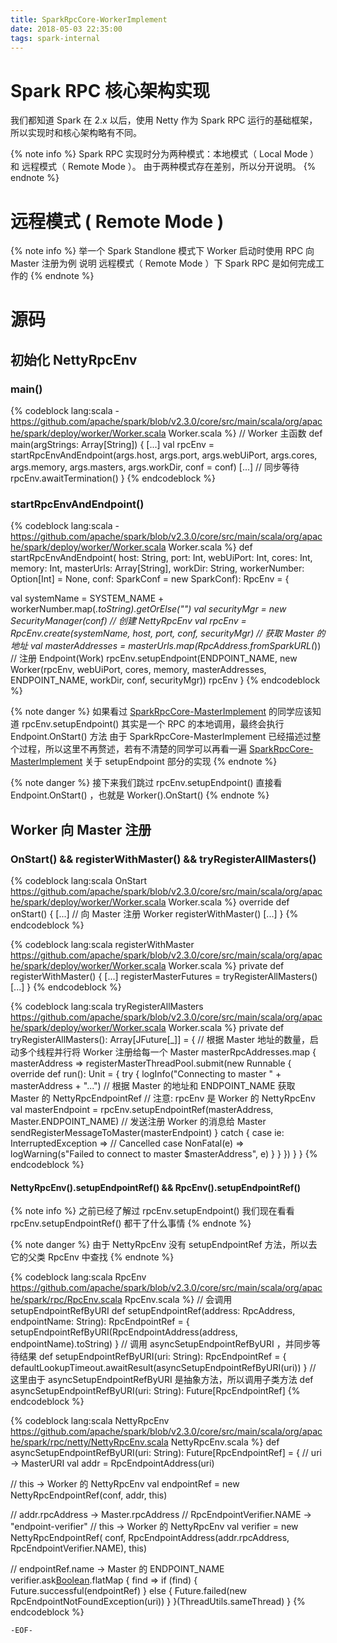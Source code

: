 ```yaml
---
title: SparkRpcCore-WorkerImplement
date: 2018-05-03 22:35:00
tags: spark-internal
---
```


# Spark RPC 核心架构实现

我们都知道 Spark 在 2.x 以后，使用 Netty 作为 Spark RPC 运行的基础框架，所以实现时和核心架构略有不同。

{% note info %}
Spark RPC 实现时分为两种模式：本地模式（ Local Mode ）和 远程模式（ Remote Mode ）。
由于两种模式存在差别，所以分开说明。
{% endnote %}

# 远程模式 ( Remote Mode )

{% note info %}
举一个 Spark Standlone 模式下 Worker 启动时使用 RPC 向 Master 注册为例
说明 远程模式（ Remote Mode ）下 Spark RPC 是如何完成工作的
{% endnote %}

<!-- more -->

# 源码

## 初始化 NettyRpcEnv

### main()

{% codeblock lang:scala - https://github.com/apache/spark/blob/v2.3.0/core/src/main/scala/org/apache/spark/deploy/worker/Worker.scala Worker.scala %}
// Worker 主函数
def main(argStrings: Array[String]) {
    [...]
    val rpcEnv = startRpcEnvAndEndpoint(args.host, args.port, args.webUiPort, args.cores,
      args.memory, args.masters, args.workDir, conf = conf)
    [...]
    // 同步等待
    rpcEnv.awaitTermination()
}
{% endcodeblock %}

### startRpcEnvAndEndpoint()

{% codeblock lang:scala - https://github.com/apache/spark/blob/v2.3.0/core/src/main/scala/org/apache/spark/deploy/worker/Worker.scala Worker.scala %}
def startRpcEnvAndEndpoint(
    host: String,
    port: Int,
    webUiPort: Int,
    cores: Int,
    memory: Int,
    masterUrls: Array[String],
    workDir: String,
    workerNumber: Option[Int] = None,
    conf: SparkConf = new SparkConf): RpcEnv = {

  val systemName = SYSTEM_NAME + workerNumber.map(_.toString).getOrElse("")
  val securityMgr = new SecurityManager(conf)
  // 创建 NettyRpcEnv
  val rpcEnv = RpcEnv.create(systemName, host, port, conf, securityMgr)
  // 获取 Master 的地址
  val masterAddresses = masterUrls.map(RpcAddress.fromSparkURL(_))
  // 注册 Endpoint(Work)
  rpcEnv.setupEndpoint(ENDPOINT_NAME, new Worker(rpcEnv, webUiPort, cores, memory,
    masterAddresses, ENDPOINT_NAME, workDir, conf, securityMgr))
  rpcEnv
}
{% endcodeblock %}

{% note danger %}
如果看过 [SparkRpcCore-MasterImplement](http://localhost:4000/2018/05/02/SparkRpcCore-MasterImplement/) 的同学应该知道 rpcEnv.setupEndpoint() 其实是一个 RPC 的本地调用，最终会执行 Endpoint.OnStart() 方法
由于 SparkRpcCore-MasterImplement 已经描述过整个过程，所以这里不再赘述，若有不清楚的同学可以再看一遍 [SparkRpcCore-MasterImplement](http://localhost:4000/2018/05/02/SparkRpcCore-MasterImplement/) 关于 setupEndpoint 部分的实现
{% endnote %}

{% note danger %}
接下来我们跳过 rpcEnv.setupEndpoint() 直接看 Endpoint.OnStart() ，也就是 Worker().OnStart()
{% endnote %}

## Worker 向 Master 注册

### OnStart() && registerWithMaster() && tryRegisterAllMasters()

{% codeblock lang:scala OnStart https://github.com/apache/spark/blob/v2.3.0/core/src/main/scala/org/apache/spark/deploy/worker/Worker.scala Worker.scala %}
override def onStart() {
  [...]
  // 向 Master 注册 Worker
  registerWithMaster()
  [...]
}
{% endcodeblock %}

{% codeblock lang:scala registerWithMaster https://github.com/apache/spark/blob/v2.3.0/core/src/main/scala/org/apache/spark/deploy/worker/Worker.scala Worker.scala %}
private def registerWithMaster() {
  [...]
  registerMasterFutures = tryRegisterAllMasters()
  [...]
}
{% endcodeblock %}

{% codeblock lang:scala tryRegisterAllMasters https://github.com/apache/spark/blob/v2.3.0/core/src/main/scala/org/apache/spark/deploy/worker/Worker.scala Worker.scala %}
private def tryRegisterAllMasters(): Array[JFuture[_]] = {
  // 根据 Master 地址的数量，启动多个线程并行将 Worker 注册给每一个 Master
  masterRpcAddresses.map { masterAddress =>
    registerMasterThreadPool.submit(new Runnable {
      override def run(): Unit = {
        try {
          logInfo("Connecting to master " + masterAddress + "...")
          // 根据 Master 的地址和 ENDPOINT_NAME 获取 Master 的 NettyRpcEndpointRef
          // 注意: rpcEnv 是 Worker 的 NettyRpcEnv
          val masterEndpoint = rpcEnv.setupEndpointRef(masterAddress, Master.ENDPOINT_NAME)
          // 发送注册 Worker 的消息给 Master
          sendRegisterMessageToMaster(masterEndpoint)
        } catch {
          case ie: InterruptedException => // Cancelled
          case NonFatal(e) => logWarning(s"Failed to connect to master $masterAddress", e)
        }
      }
    })
  }
}
{% endcodeblock %}

#### NettyRpcEnv().setupEndpointRef() && RpcEnv().setupEndpointRef()

{% note info %}
之前已经了解过 rpcEnv.setupEndpoint()
我们现在看看 rpcEnv.setupEndpointRef() 都干了什么事情
{% endnote %}

{% note danger %}
由于 NettyRpcEnv 没有 setupEndpointRef 方法，所以去它的父类 RpcEnv 中查找
{% endnote %}

{% codeblock lang:scala RpcEnv https://github.com/apache/spark/blob/v2.3.0/core/src/main/scala/org/apache/spark/rpc/RpcEnv.scala RpcEnv.scala %}
// 会调用 setupEndpointRefByURI
def setupEndpointRef(address: RpcAddress, endpointName: String): RpcEndpointRef = {
  setupEndpointRefByURI(RpcEndpointAddress(address, endpointName).toString)
}
// 调用 asyncSetupEndpointRefByURI ，并同步等待结果
def setupEndpointRefByURI(uri: String): RpcEndpointRef = {
  defaultLookupTimeout.awaitResult(asyncSetupEndpointRefByURI(uri))
}
// 这里由于 asyncSetupEndpointRefByURI 是抽象方法，所以调用子类方法
def asyncSetupEndpointRefByURI(uri: String): Future[RpcEndpointRef]
{% endcodeblock %}

{% codeblock lang:scala NettyRpcEnv https://github.com/apache/spark/blob/v2.3.0/core/src/main/scala/org/apache/spark/rpc/netty/NettyRpcEnv.scala NettyRpcEnv.scala %}
def asyncSetupEndpointRefByURI(uri: String): Future[RpcEndpointRef] = {
  // uri -> MasterURI
  val addr = RpcEndpointAddress(uri)

  // this -> Worker 的 NettyRpcEnv
  val endpointRef = new NettyRpcEndpointRef(conf, addr, this)

  // addr.rpcAddress -> Master.rpcAddress
  // RpcEndpointVerifier.NAME -> "endpoint-verifier"
  // this -> Worker 的 NettyRpcEnv
  val verifier = new NettyRpcEndpointRef(
    conf, RpcEndpointAddress(addr.rpcAddress, RpcEndpointVerifier.NAME), this)

  // endpointRef.name -> Master 的 ENDPOINT_NAME
  verifier.ask[Boolean](RpcEndpointVerifier.CheckExistence(endpointRef.name)).flatMap { find =>
    if (find) {
      Future.successful(endpointRef)
    } else {
      Future.failed(new RpcEndpointNotFoundException(uri))
    }
  }(ThreadUtils.sameThread)
}
{% endcodeblock %}


`-EOF-`

